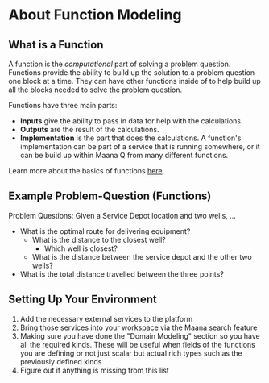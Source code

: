 # About Function Modeling

## What is a Function

A function is the _computational_ part of solving a problem question. Functions provide the ability to build up the solution to a problem question one block at a time. They can have other functions inside of to help build up all the blocks needed to solve the problem question.

Functions have three main parts:

* **Inputs** give the ability to pass in data for help with the calculations.
* **Outputs** are the result of the calculations.
* **Implementation** is the part that does the calculations. A function's implementation can be part of a service that is running somewhere, or it can be build up within Maana Q from many different functions.

Learn more about the basics of functions [here](../../understanding-functions.md).

## Example Problem-Question \(Functions\)

Problem Questions: Given a Service Depot location and two wells, ...

* What is the optimal route for delivering equipment?
  * What is the distance to the closest well?
    * Which well is closest?
  * What is the distance between the service depot and the other two wells?
* What is the total distance travelled between the three points?

## Setting Up Your Environment

1. Add the necessary external services to the platform
2. Bring those services into your workspace via the Maana search feature
3. Making sure you have done the "Domain Modeling" section so you have all the required kinds. These will be useful when fields of the functions you are defining or not just scalar but actual rich types such as the previously defined kinds
4. Figure out if anything is missing from this list

